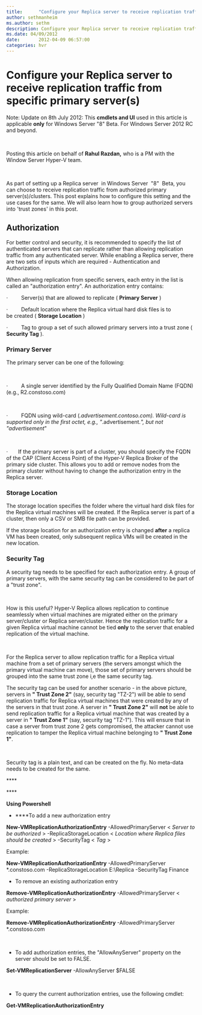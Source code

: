 ```yaml
---
title:      "Configure your Replica server to receive replication traffic from specific primary server(s)"
author: sethmanheim
ms.author: sethm
description: Configure your Replica server to receive replication traffic from specific primary server(s)
ms.date: 04/09/2012
date:       2012-04-09 06:57:00
categories: hvr
---
```

# Configure your Replica server to receive replication traffic from specific primary server(s)

Note: Update on 8th July 2012: This **cmdlets and UI** used in this article is applicable **only** for Windows Server "8" Beta. For Windows Server 2012 RC and beyond.

 

Posting this article on behalf of **Rahul Razdan,** who is a PM with the Window Server Hyper-V team.  

 

As part of setting up a Replica server  in Windows Server  "8"  Beta, you can choose to receive replication traffic from authorized primary server(s)/clusters. This post explains how to configure this setting and the use cases for the same. We will also learn how to group authorized servers into 'trust zones' in this post. 

## Authorization

For better control and security, it is recommended to specify the list of authenticated servers that can replicate rather than allowing replication traffic from any authenticated server. While enabling a Replica server, there are two sets of inputs which are required - Authentication and Authorization. 


When allowing replication from specific servers, each entry in the list is called an "authorization entry". An authorization entry contains:

·         Server(s) that are allowed to replicate ( **Primary Server** )

·         Default location where the Replica virtual hard disk files is to be created ( **Storage Location** )

·         Tag to group a set of such allowed primary servers into a trust zone ( **Security Tag** ). 

### Primary Server

The primary server can be one of the following: 

 

·         A single server identified by the Fully Qualified Domain Name (FQDN) (e.g., R2.constoso.com)

 

·         FQDN using wild-card (*.advertisement.contoso.com). Wild-card is supported only in the first octet, e.g., "*.advertisement.*", but not "advertisement*" 

 

·       If the primary server is part of a cluster, you should specify the FQDN of the CAP (Client Access Point) of the Hyper-V Replica Broker of the primary side cluster. This allows you to add or remove nodes from the primary cluster without having to change the authorization entry in the Replica server.

### Storage Location

The storage location specifies the folder where the virtual hard disk files for the Replica virtual machines will be created. If the Replica server is part of a cluster, then only a CSV or SMB file path can be provided. 

If the storage location for an authorization entry is changed **after** a replica VM has been created, only subsequent replica VMs will be created in the new location. 

###  Security Tag

A security tag needs to be specified for each authorization entry. A group of primary servers, with the same security tag can be considered to be part of a "trust zone".

 

How is this useful? Hyper-V Replica allows replication to continue seamlessly when virtual machines are migrated either on the primary server/cluster or Replica server/cluster. Hence the replication traffic for a given Replica virtual machine cannot be tied **only** to the server that enabled replication of the virtual machine. 

 

For the Replica server to allow replication traffic for a Replica virtual machine from a set of primary servers (the servers amongst which the primary virtual machine can move), those set of primary servers should be grouped into the same trust zone i,e the same security tag. 


The security tag can be used for another scenario - in the above picture, servers in **" Trust Zone 2"** (say, security tag "TZ-2") will be able to send replication traffic for Replica virtual machines that were created by any of the servers in that trust zone. A server in **" Trust Zone 2"** will **not** be able to send replication traffic for a Replica virtual machine that was created by a server in **" Trust Zone 1"** (say, security tag "TZ-1"). This will ensure that in case a server from trust zone 2 gets compromised, the attacker cannot use replication to tamper the Replica virtual machine belonging to **" Trust Zone 1"**.

 

Security tag is a plain text, and can be created on the fly. No meta-data needs to be created for the same.

**** 

**** 

**Using Powershell**

  * ****To add a new authorization entry




**New-VMReplicationAuthorizationEntry** -AllowedPrimaryServer  < _Server to be authorized_ > -ReplicaStorageLocation < _Location where Replica files should be created_ > -SecurityTag < _Tag_ >

Example: 

**New-VMReplicationAuthorizationEntry** -AllowedPrimaryServer *.constoso.com -ReplicaStorageLocation E:\Replica -SecurityTag Finance

  * To remove an existing authorization entry




**Remove-VMReplicationAuthorizationEntry** -AllowedPrimaryServer < _authorized primary server_ > 

Example:

**Remove-VMReplicationAuthorizationEntry** -AllowedPrimaryServer *.constoso.com

 

  * To add authorization entries, the "AllowAnyServer" property on the server should be set to FALSE. 




**Set-VMReplicationServer** -AllowAnyServer $FALSE

 

  * To query the current authorization entries, use the following cmdlet:




**Get-VMReplicationAuthorizationEntry**
